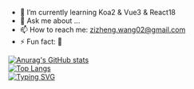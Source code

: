 
- 🌱 I’m currently learning Koa2 & Vue3 & React18
- 💬 Ask me about ...
- 📫 How to reach me: zizheng.wang02@gmail.com
- ⚡ Fun fact: 🎾


[![Anurag's GitHub stats](https://github-readme-stats.vercel.app/api?username=zizheng02&hide=stars&count_private=true&show_icons=true)](https://github.com/anuraghazra/github-readme-stats)<br/>
[![Top Langs](https://github-readme-stats.vercel.app/api/top-langs/?username=anuraghazra&layout=compact&)](https://github.com/anuraghazra/github-readme-stats)<br/>
[![Typing SVG](https://readme-typing-svg.demolab.com?font=Fira+Code&pause=1000&width=435&lines=cout%3C%3C%22Hello+World%22%3C%3Cendl%F0%9F%9A%80)](https://git.io/typing-svg)
<!--
**zizheng02/zizheng02** is a ✨ _special_ ✨ repository because its `README.md` (this file) appears on your GitHub profile.

Here are some ideas to get you started:

- 🔭 I’m currently working on ...
- 🌱 I’m currently learning ...
- 👯 I’m looking to collaborate on ...
- 🤔 I’m looking for help with ...
- 💬 Ask me about ...
- 📫 How to reach me: ...
- 😄 Pronouns: ...
- ⚡ Fun fact: ...
-->
